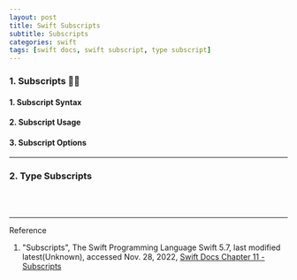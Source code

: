 ```yaml
---
layout: post
title: Swift Subscripts
subtitle: Subscripts
categories: swift
tags: [swift docs, swift subscript, type subscript]
---
```


### 1. Subscripts 👩‍💻

#### 1. Subscript Syntax

#### 2. Subscript Usage

#### 3. Subscript Options

---

### 2. Type Subscripts


<br><br>

---
Reference

1. "Subscripts", The Swift Programming Language Swift 5.7, last modified latest(Unknown), accessed Nov. 28, 2022, [Swift Docs Chapter 11 - Subscripts](https://docs.swift.org/swift-book/LanguageGuide/Subscripts.html)